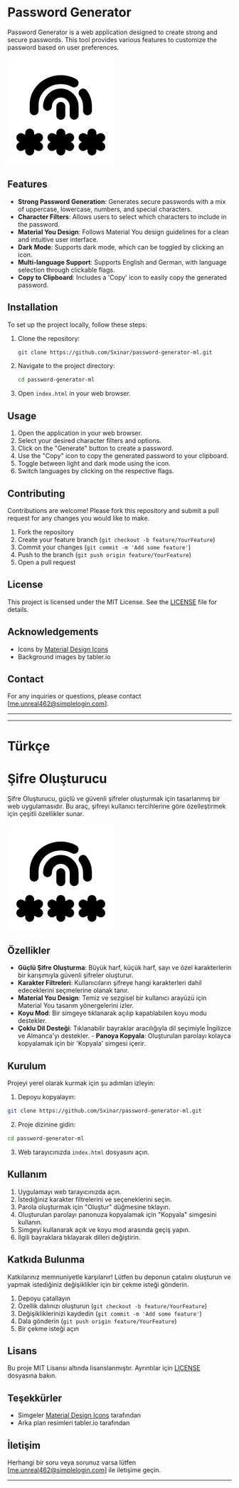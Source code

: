 # Password Generator

Password Generator is a web application designed to create strong and secure passwords. This tool provides various features to customize the password based on user preferences.

![Logo](https://raw.githubusercontent.com/Sxinar/password-generator-ml/main/favicon.ico)

## Features

- **Strong Password Generation**: Generates secure passwords with a mix of uppercase, lowercase, numbers, and special characters.
- **Character Filters**: Allows users to select which characters to include in the password.
- **Material You Design**: Follows Material You design guidelines for a clean and intuitive user interface.
- **Dark Mode**: Supports dark mode, which can be toggled by clicking an icon.
- **Multi-language Support**: Supports English and German, with language selection through clickable flags.
- **Copy to Clipboard**: Includes a 'Copy' icon to easily copy the generated password.

## Installation

To set up the project locally, follow these steps:

1. Clone the repository:
    ```sh
    git clone https://github.com/Sxinar/password-generator-ml.git
    ```

2. Navigate to the project directory:
    ```sh
    cd password-generator-ml
    ```

3. Open `index.html` in your web browser.

## Usage

1. Open the application in your web browser.
2. Select your desired character filters and options.
3. Click on the "Generate" button to create a password.
4. Use the "Copy" icon to copy the generated password to your clipboard.
5. Toggle between light and dark mode using the icon.
6. Switch languages by clicking on the respective flags.

## Contributing

Contributions are welcome! Please fork this repository and submit a pull request for any changes you would like to make.

1. Fork the repository
2. Create your feature branch (`git checkout -b feature/YourFeature`)
3. Commit your changes (`git commit -m 'Add some feature'`)
4. Push to the branch (`git push origin feature/YourFeature`)
5. Open a pull request

## License

This project is licensed under the MIT License. See the [LICENSE](LICENSE) file for details.

## Acknowledgements

- Icons by [Material Design Icons](https://materialdesignicons.com/)
- Background images by tabler.io

## Contact

For any inquiries or questions, please contact [me.unreal462@simplelogin.com].

---


---
# Türkçe

# Şifre Oluşturucu

Şifre Oluşturucu, güçlü ve güvenli şifreler oluşturmak için tasarlanmış bir web uygulamasıdır. Bu araç, şifreyi kullanıcı tercihlerine göre özelleştirmek için çeşitli özellikler sunar.

![Logo](https://raw.githubusercontent.com/Sxinar/password-generator-ml/main/favicon.ico)

## Özellikler

- **Güçlü Şifre Oluşturma**: Büyük harf, küçük harf, sayı ve özel karakterlerin bir karışımıyla güvenli şifreler oluşturur.
- **Karakter Filtreleri**: Kullanıcıların şifreye hangi karakterleri dahil edeceklerini seçmelerine olanak tanır.
- **Material You Design**: Temiz ve sezgisel bir kullanıcı arayüzü için Material You tasarım yönergelerini izler.
- **Koyu Mod**: Bir simgeye tıklanarak açılıp kapatılabilen koyu modu destekler.
- **Çoklu Dil Desteği**: Tıklanabilir bayraklar aracılığıyla dil seçimiyle İngilizce ve Almanca'yı destekler. - **Panoya Kopyala**: Oluşturulan parolayı kolayca kopyalamak için bir 'Kopyala' simgesi içerir.

## Kurulum

Projeyi yerel olarak kurmak için şu adımları izleyin:

1. Depoyu kopyalayın:
```sh
git clone https://github.com/Sxinar/password-generator-ml.git
```

2. Proje dizinine gidin:
```sh
cd password-generator-ml
```

3. Web tarayıcınızda `index.html` dosyasını açın.

## Kullanım

1. Uygulamayı web tarayıcınızda açın.
2. İstediğiniz karakter filtrelerini ve seçeneklerini seçin.
3. Parola oluşturmak için "Oluştur" düğmesine tıklayın.
4. Oluşturulan parolayı panonuza kopyalamak için "Kopyala" simgesini kullanın.
5. Simgeyi kullanarak açık ve koyu mod arasında geçiş yapın.
6. İlgili bayraklara tıklayarak dilleri değiştirin.

## Katkıda Bulunma

Katkılarınız memnuniyetle karşılanır! Lütfen bu deponun çatalını oluşturun ve yapmak istediğiniz değişiklikler için bir çekme isteği gönderin.

1. Depoyu çatallayın
2. Özellik dalınızı oluşturun (`git checkout -b feature/YourFeature`)
3. Değişikliklerinizi kaydedin (`git commit -m 'Add some feature'`)
4. Dala gönderin (`git push origin feature/YourFeature`)
5. Bir çekme isteği açın

## Lisans

Bu proje MIT Lisansı altında lisanslanmıştır. Ayrıntılar için [LICENSE](LICENSE) dosyasına bakın.

## Teşekkürler

- Simgeler [Material Design Icons](https://materialdesignicons.com/) tarafından
- Arka plan resimleri tabler.io tarafından

## İletişim

Herhangi bir soru veya sorunuz varsa lütfen [me.unreal462@simplelogin.com] ile iletişime geçin.

---
